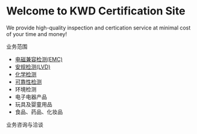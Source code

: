# Welcome to KWD Certification Site

We provide high-quality inspection and certication service at minimal cost of your time and money!


业务范围
- [电磁兼容检测(EMC)](#)
- [安规检测(LVD)](#)
- [化学检测](#)
- [可靠性检测](#)
- 环境检测
- 电子电器产品
- 玩具及婴童用品
- 食品、药品、化妆品

业务咨询与洽谈
